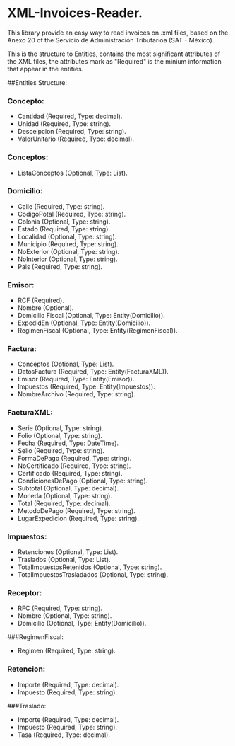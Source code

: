 # XML-Invoices-Reader.
This library provide an easy way to read invoices on .xml files, based on the Anexo 20 of the Servicio de Administración Tributarioa (SAT - México).

This is the structure to Entities, contains the most significant attributes of the XML files, the attributes mark as "Required" is the minium information that appear in the entities.

##Entities Structure:

### Concepto:
* Cantidad (Required, Type: decimal).
* Unidad (Required, Type: string).
* Desceipcion (Required, Type: string).
* ValorUnitario (Required, Type: decimal).

### Conceptos:
* ListaConceptos (Optional, Type: List<Concepto>).
	
### Domicilio:
* Calle (Required, Type: string).
* CodigoPotal (Required, Type: string).
* Colonia (Optional, Type: string).
* Estado (Required, Type: string).
* Localidad (Optional, Type: string).
* Municipio (Required, Type: string).
* NoExterior (Optional, Type: string).
* NoInterior (Optional, Type: string).
* Pais (Required, Type: string).
    
### Emisor:
* RCF (Required).
* Nombre (Optional).
* Domicilio Fiscal (Optional, Type: Entity(Domicilio)).
* ExpedidEn (Optional, Type: Entity(Domicilio)).
* RegimenFiscal (Optional, Type: Entity(RegimenFiscal)).
	
### Factura:
* Conceptos (Optional, Type: List<Concepto>).
* DatosFactura (Required, Type: Entity(FacturaXML)).
* Emisor (Required, Type: Entity(Emisor)).
* Impuestos (Required, Type: Entity(Impuestos)).
* NombreArchivo (Required, Type: string).
	
### FacturaXML: 
* Serie (Optional, Type: string).
* Folio (Optional, Type: string).
* Fecha (Required, Type: DateTime).
* Sello (Required, Type: string).
* FormaDePago (Required, Type: string).
* NoCertificado (Required, Type: string).
* Certificado (Required, Type: string).
* CondicionesDePago (Optional, Type: string).
* Subtotal (Optional, Type: decimal).
* Moneda (Optional, Type: string).
* Total (Required, Type: decimal).
* MetodoDePago (Required, Type: string).
* LugarExpedicion (Required, Type: string).
	  
### Impuestos:
* Retenciones (Optional, Type: List<Retencion>).
* Traslados (Optional, Type: List<Traslado>).
* TotalImpuestosRetenidos (Optional, Type: string).
* TotalImpuestosTrasladados (Optional, Type: string).
		
### Receptor:
* RFC (Required, Type: string).
* Nombre (Optional, Type: string).
* Domicilio (Optional, Type: Entity(Domicilio)).

###RegimenFiscal:
* Regimen (Required, Type: string).
  	
### Retencion:
* Importe (Required, Type: decimal).
* Impuesto (Required, Type: string).
		
###Traslado:
* Importe (Required, Type: decimal).
* Impuesto (Required, Type: string).
* Tasa (Required, Type: decimal).
